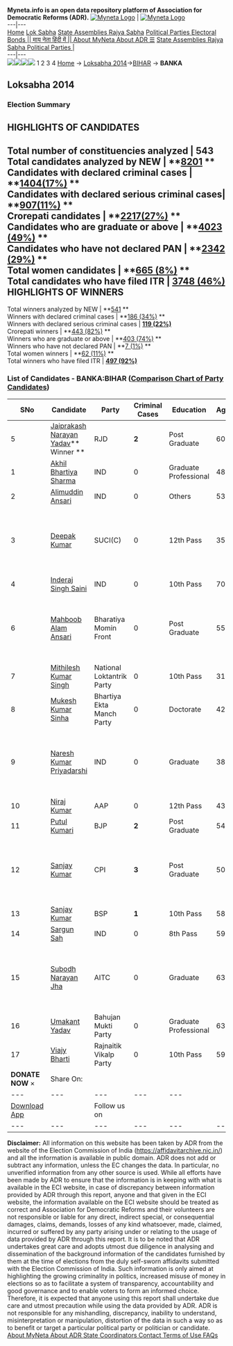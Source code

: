 **Myneta.info is an open data repository platform of Association for Democratic Reforms (ADR).**
[![Myneta Logo](https://www.myneta.info/lib/img/myneta-logo.png)](https://www.myneta.info/) | [![Myneta Logo](https://www.myneta.info/lib/img/adr-logo.png)](https://adrindia.org)  
---|---  
[Home](https://www.myneta.info/) [Lok Sabha](https://www.myneta.info/#ls "Lok Sabha") [ State Assemblies ](https://www.myneta.info/#sa "State Assemblies") [Rajya Sabha](https://www.myneta.info/#rs "Rajya Sabha") [Political Parties ](https://www.myneta.info/party "Political Parties") [ Electoral Bonds ](https://www.myneta.info/electoral_bonds "Electoral Bonds") [ || माय नेता हिंदी में || ](https://translate.google.co.in/translate?prev=hp&hl=en&js=y&u=www.myneta.info&sl=en&tl=hi&history_state0=) [ About MyNeta ](https://adrindia.org/content/about-myneta) [ About ADR ](https://adrindia.org/about-adr/who-we-are) [☰](javascript:void\(0\))
[ State Assemblies ](https://www.myneta.info/#sa "State Assemblies") [ Rajya Sabha ](https://www.myneta.info/#rs "Rajya Sabha") [ Political Parties ](https://www.myneta.info/party "Political Parties")
|   
---|---  
![](https://www.myneta.info/lib/img/banner/banner-1.png)![](https://www.myneta.info/lib/img/banner/banner-2.png)![](https://www.myneta.info/lib/img/banner/banner-3.png)![](https://www.myneta.info/lib/img/banner/banner-4.png)
1  2  3  4 
[Home](https://www.myneta.info/) → [Loksabha 2014](https://www.myneta.info/ls2014/)→[BIHAR](https://www.myneta.info/ls2014/index.php?action=show_constituencies&state_id=4) → **BANKA**
### 
## Loksabha 2014
###  Election Summary 
HIGHLIGHTS OF CANDIDATES  
---  
Total number of constituencies analyzed |  543   
Total candidates analyzed by NEW | **[8201](https://www.myneta.info/ls2014/index.php?action=summary&subAction=candidates_analyzed&sort=candidate#summary) **  
Candidates with declared criminal cases | **[1404(17%)](https://www.myneta.info/ls2014/index.php?action=summary&subAction=crime&sort=candidate#summary) **  
Candidates with declared serious criminal cases| **[907(11%)](https://www.myneta.info/ls2014/index.php?action=summary&subAction=serious_crime&sort=candidate#summary) **  
Crorepati candidates | **[2217(27%)](https://www.myneta.info/ls2014/index.php?action=summary&subAction=crorepati&sort=candidate#summary) **  
Candidates who are graduate or above | **[4023 (49%)](https://www.myneta.info/ls2014/index.php?action=summary&subAction=education&sort=candidate#summary) **  
Candidates who have not declared PAN | **[2342 (29%)](https://www.myneta.info/ls2014/index.php?action=summary&subAction=without_pan&sort=candidate#summary) **  
Total women candidates | **[665 (8%)](https://www.myneta.info/ls2014/index.php?action=summary&subAction=women_candidate&sort=candidate#summary) **  
Total candidates who have filed ITR | [**3748 (46%)**](https://www.myneta.info/ls2014/index.php?action=summary&subAction=filed_itr&sort=candidate#summary)  
HIGHLIGHTS OF WINNERS  
---  
Total winners analyzed by NEW | **[541](https://www.myneta.info/ls2014/index.php?action=summary&subAction=winner_analyzed&sort=candidate#summary) **  
Winners with declared criminal cases | **[186 (34%)](https://www.myneta.info/ls2014/index.php?action=summary&subAction=winner_crime&sort=candidate#summary) **  
Winners with declared serious criminal cases | **[119 (22%)](https://www.myneta.info/ls2014/index.php?action=summary&subAction=winner_serious_crime&sort=candidate#summary)**  
Crorepati winners | **[443 (82%)](https://www.myneta.info/ls2014/index.php?action=summary&subAction=winner_crorepati&sort=candidate#summary) **  
Winners who are graduate or above | **[403 (74%)](https://www.myneta.info/ls2014/index.php?action=summary&subAction=winner_education&sort=candidate#summary) **  
Winners who have not declared PAN | **[7 (1%)](https://www.myneta.info/ls2014/index.php?action=summary&subAction=winner_without_pan&sort=candidate#summary) **  
Total women winners | **[62 (11%)](https://www.myneta.info/ls2014/index.php?action=summary&subAction=winner_women&sort=candidate#summary) **  
Total winners who have filed ITR | [**497 (92%)**](https://www.myneta.info/ls2014/index.php?action=summary&subAction=winner_filed_itr&sort=candidate#summary)  
### List of Candidates - BANKA:BIHAR ([Comparison Chart of Party Candidates](https://www.myneta.info/ls2014/comparisonchart.php?constituency_id=312))
SNo | Candidate| Party| Criminal Cases| Education| Age| Total Assets| Liabilities  
---|---|---|---|---|---|---|---  
5  | [Jaiprakash Narayan Yadav](https://www.myneta.info/ls2014/candidate.php?candidate_id=4467)** Winner ** | RJD | **2** | Post Graduate| 60 | Rs 2,78,46,274 ~ 2 Crore+ | Rs 7,91,539 ~ 7 Lacs+  
1  | [Akhil Bhartiya Sharma](https://www.myneta.info/ls2014/candidate.php?candidate_id=5240) | IND | 0 | Graduate Professional| 48 | Rs 50,000 ~ 50 Thou+ | Rs 0 ~   
2  | [Alimuddin Ansari](https://www.myneta.info/ls2014/candidate.php?candidate_id=5241) | IND | 0 | Others| 53 | Rs 3,52,000 ~ 3 Lacs+ | Rs 0 ~   
3  | [Deepak Kumar](https://www.myneta.info/ls2014/candidate.php?candidate_id=4106) | SUCI(C) | 0 | 12th Pass| 35 | ![](https://myneta.info/image_v2.php?myneta_folder=ls2014&candidate_id=4106&col=ta) | ![](https://myneta.info/image_v2.php?myneta_folder=ls2014&candidate_id=4106&col=lia)  
4  | [Inderaj Singh Saini](https://www.myneta.info/ls2014/candidate.php?candidate_id=4468) | IND | 0 | 10th Pass| 70 | Rs 1,19,18,305 ~ 1 Crore+ | Rs 20,00,000 ~ 20 Lacs+  
6  | [Mahboob Alam Ansari](https://www.myneta.info/ls2014/candidate.php?candidate_id=3969) | Bharatiya Momin Front | 0 | Post Graduate| 55 | ![](https://myneta.info/image_v2.php?myneta_folder=ls2014&candidate_id=3969&col=ta) | ![](https://myneta.info/image_v2.php?myneta_folder=ls2014&candidate_id=3969&col=lia)  
7  | [Mithilesh Kumar Singh](https://www.myneta.info/ls2014/candidate.php?candidate_id=5239) | National Loktantrik Party | 0 | 10th Pass| 31 | Rs 19,86,983 ~ 19 Lacs+ | Rs 0 ~   
8  | [Mukesh Kumar Sinha](https://www.myneta.info/ls2014/candidate.php?candidate_id=4105) | Bhartiya Ekta Manch Party | 0 | Doctorate| 42 | Rs 69,05,132 ~ 69 Lacs+ | Rs 25,88,967 ~ 25 Lacs+  
9  | [Naresh Kumar Priyadarshi](https://www.myneta.info/ls2014/candidate.php?candidate_id=4104) | IND | 0 | Graduate| 38 | ![](https://myneta.info/image_v2.php?myneta_folder=ls2014&candidate_id=4104&col=ta) | ![](https://myneta.info/image_v2.php?myneta_folder=ls2014&candidate_id=4104&col=lia)  
10  | [Niraj Kumar](https://www.myneta.info/ls2014/candidate.php?candidate_id=4460) | AAP | 0 | 12th Pass| 43 | Rs 19,77,100 ~ 19 Lacs+ | Rs 0 ~   
11  | [Putul Kumari](https://www.myneta.info/ls2014/candidate.php?candidate_id=4464) | BJP | **2** | Post Graduate| 54 | Rs 5,80,28,261 ~ 5 Crore+ | Rs 7,25,973 ~ 7 Lacs+  
12  | [Sanjay Kumar](https://www.myneta.info/ls2014/candidate.php?candidate_id=4463) | CPI | **3** | Post Graduate| 50 | ![](https://myneta.info/image_v2.php?myneta_folder=ls2014&candidate_id=4463&col=ta) | ![](https://myneta.info/image_v2.php?myneta_folder=ls2014&candidate_id=4463&col=lia)  
13  | [Sanjay Kumar](https://www.myneta.info/ls2014/candidate.php?candidate_id=4461) | BSP | **1** | 10th Pass| 58 | Rs 18,00,000 ~ 18 Lacs+ | Rs 12,00,000 ~ 12 Lacs+  
14  | [Sargun Sah](https://www.myneta.info/ls2014/candidate.php?candidate_id=4466) | IND | 0 | 8th Pass| 59 | Rs 18,24,000 ~ 18 Lacs+ | Rs 0 ~   
15  | [Subodh Narayan Jha](https://www.myneta.info/ls2014/candidate.php?candidate_id=4465) | AITC | 0 | Graduate| 63 | ![](https://myneta.info/image_v2.php?myneta_folder=ls2014&candidate_id=4465&col=ta) | ![](https://myneta.info/image_v2.php?myneta_folder=ls2014&candidate_id=4465&col=lia)  
16  | [Umakant Yadav](https://www.myneta.info/ls2014/candidate.php?candidate_id=3968) | Bahujan Mukti Party | 0 | Graduate Professional| 63 | Rs 30,15,000 ~ 30 Lacs+ | Rs 0 ~   
17  | [Viajy Bharti](https://www.myneta.info/ls2014/candidate.php?candidate_id=4462) | Rajnaitik Vikalp Party | 0 | 10th Pass| 59 | Rs 3,53,558 ~ 3 Lacs+ | Rs 0 ~   
|  **DONATE NOW** × |  Share On:  | [](https://api.whatsapp.com/send?text=https%3A%2F%2Fmyneta.info%2Fpunjab2022%2Findex.php%3Faction%3Dshow_constituencies%26state_id%3D19) | [](https://www.facebook.com/sharer/sharer.php?u=https%3A%2F%2Fmyneta.info%2Fpunjab2022%2Findex.php%3Faction%3Dshow_constituencies%26state_id%3D19) | [](https://twitter.com/share?url=https%3A%2F%2Fmyneta.info%2Fpunjab2022%2Findex.php%3Faction%3Dshow_constituencies%26state_id%3D19)  
---|---|---|---|---  
| [ Download App ](https://play.google.com/store/apps/details?id=com.webrosoft.myneta1&pcampaignid=pcampaignidMKT-Other-global-all-co-prtnr-py-PartBadge-Mar2515-1) | [](https://play.google.com/store/apps/details?id=com.webrosoft.myneta1&pcampaignid=pcampaignidMKT-Other-global-all-co-prtnr-py-PartBadge-Mar2515-1) |  Follow us on  | [](https://www.facebook.com/adrindia.org/) | [](https://twitter.com/adrspeaks) | [](https://groups.google.com/g/national-election-watch?hl=en&pli=1) | [](https://www.instagram.com/adrspeaks/) | [](https://www.youtube.com/user/adrspeaks) | [](https://sharechat.com/profile/adrspeaks)  
---|---|---|---|---|---|---|---|---  
**Disclaimer:** All information on this website has been taken by ADR from the website of the Election Commission of India (https://affidavitarchive.nic.in/) and all the information is available in public domain. ADR does not add or subtract any information, unless the EC changes the data. In particular, no unverified information from any other source is used. While all efforts have been made by ADR to ensure that the information is in keeping with what is available in the ECI website, in case of discrepancy between information provided by ADR through this report, anyone and that given in the ECI website, the information available on the ECI website should be treated as correct and Association for Democratic Reforms and their volunteers are not responsible or liable for any direct, indirect special, or consequential damages, claims, demands, losses of any kind whatsoever, made, claimed, incurred or suffered by any party arising under or relating to the usage of data provided by ADR through this report. It is to be noted that ADR undertakes great care and adopts utmost due diligence in analysing and dissemination of the background information of the candidates furnished by them at the time of elections from the duly self-sworn affidavits submitted with the Election Commission of India. Such information is only aimed at highlighting the growing criminality in politics, increased misuse of money in elections so as to facilitate a system of transparency, accountability and good governance and to enable voters to form an informed choice. Therefore, it is expected that anyone using this report shall undertake due care and utmost precaution while using the data provided by ADR. ADR is not responsible for any mishandling, discrepancy, inability to understand, misinterpretation or manipulation, distortion of the data in such a way so as to benefit or target a particular political party or politician or candidate. 
[ About MyNeta ](https://adrindia.org/content/about-myneta) [ About ADR ](https://adrindia.org/about-adr/who-we-are) [ State Coordinators ](https://adrindia.org/about-adr/state-coordinators) [ Contact ](https://adrindia.org/contact-us) [ Terms of Use ](https://adrindia.org/content/adr-terms-use) [ FAQs ](https://adrindia.org/content/faqs)
